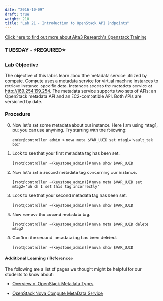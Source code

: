 ```yaml
---
date: "2016-10-09"
draft: true
weight: 210
title: "Lab 21 - Introduction to OpenStack API Endpoints"
---
```

[Click here to find out more about Alta3 Research's Openstack Training](https://alta3.com/courses/openstack)

### TUESDAY - &#x2B50;REQUIRED&#x2B50;

### Lab Objective

The objective of this lab is learn abou tthe metadata service utilized by compute. Compute uses a metadata service for virtual machine instances to retrieve instance-specific data. Instances access the metadata service at http://169.254.169.254. The metadata service supports two sets of APIs: an OpenStack metadata API and an EC2-compatible API. Both APIs are versioned by date.

### Procedure

0. Now let's set some metadata about our instance. Here I am using mtag1, but you can use anything. Try starting with the following:

	`ender@controller admin >` `nova meta $VAR_UUID set mtag1='vault_tek box'`
	
9. Look to see that your first metadata tag has been set.

	`[root@controller ~(keystone_admin)]#` `nova show $VAR_UUID`
	
10. Now let's set a second metadata tag concerning our instance.

	`[root@controller ~(keystone_admin)]#` `nova meta $VAR_UUID set mtag2='uh oh I set this tag incorrectly'`
	
11. Look to see that your second metadata tag has been set.

	`[root@controller ~(keystone_admin)]#` `nova show $VAR_UUID`

12. Now remove the second metadata tag.

    `[root@controller ~(keystone_admin)]#` `nova meta $VAR_UUID delete mtag2`
	
13. Confirm the second metadata tag has been deleted.

	`[root@controller ~(keystone_admin)]#` `nova show $VAR_UUID`
	
#### Additional Learning / References

The following are a list of pages we thought might be helpful for our students to know about:

* [Overview of OpenStack Metadata Types](http://www.madorn.com/openstack-metadata-types.html#.V8RmppgrJpg)

* [OpenStack Nova Compute MetaData Service](http://docs.openstack.org/admin-guide/compute-networking-nova.html#metadata-service)
